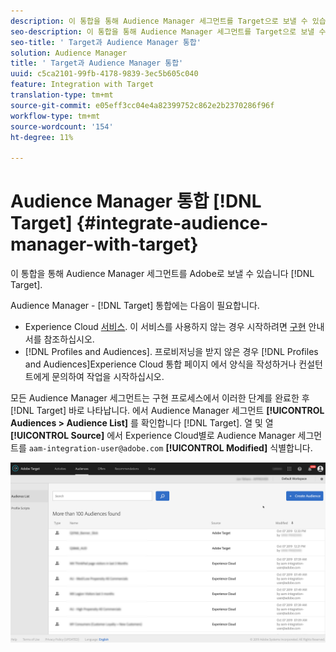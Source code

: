 ```yaml
---
description: 이 통합을 통해 Audience Manager 세그먼트를 Target으로 보낼 수 있습니다.
seo-description: 이 통합을 통해 Audience Manager 세그먼트를 Target으로 보낼 수 있습니다.
seo-title: ' Target과 Audience Manager 통합'
solution: Audience Manager
title: ' Target과 Audience Manager 통합'
uuid: c5ca2101-99fb-4178-9839-3ec5b605c040
feature: Integration with Target
translation-type: tm+mt
source-git-commit: e05eff3cc04e4a82399752c862e2b2370286f96f
workflow-type: tm+mt
source-wordcount: '154'
ht-degree: 11%

---
```



# Audience Manager 통합 [!DNL Target] {#integrate-audience-manager-with-target}

이 통합을 통해 Audience Manager 세그먼트를 Adobe로 보낼 수 있습니다 [!DNL Target].

Audience Manager - [!DNL Target] 통합에는 다음이 필요합니다.

* Experience Cloud [서비스](https://docs.adobe.com/content/help/ko-KR/id-service/using/home.html). 이 서비스를 사용하지 않는 경우 시작하려면 [구현](https://docs.adobe.com/content/help/en/id-service/using/implementation/implementation-guides.html) 안내서를 참조하십시오.
* [!DNL Profiles and Audiences]. 프로비저닝을 받지 않은 경우 [!DNL Profiles and Audiences]Experience Cloud 통합 페이지 [](https://adobe.allegiancetech.com/cgi-bin/qwebcorporate.dll?idx=X8SVES) 에서 양식을 작성하거나 컨설턴트에게 문의하여 작업을 시작하십시오.

모든 Audience Manager 세그먼트는 구현 프로세스에서 이러한 단계를 완료한 후 [!DNL Target] 바로 나타납니다. 에서 Audience Manager 세그먼트 **[!UICONTROL Audiences > Audience List]** 를 확인합니다 [!DNL Target]. 열 및 열 **[!UICONTROL Source]** 에서 Experience Cloud별로 Audience Manager 세그먼트를 `aam-integration-user@adobe.com` **[!UICONTROL Modified]** 식별합니다.

![](../assets/target.png)